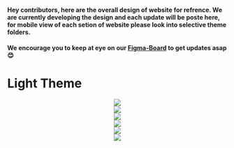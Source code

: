 
#### Hey contributors, here are the overall design of website for refrence. We are currently developing the design and each update will be poste here, for mobile view of each setion of website please look into selective theme folders.
#### We encourage you to keep at eye on our [Figma-Board](https://www.figma.com/file/Jw2AiyHWywlmSCcD5MonCR/Wireframe?node-id=166%3A112) to get updates asap😊

# Light Theme
<p align = center>
    <img src="https://github.com/shreyanshmalvya/mobileapp/blob/design_updates/app-design/Splash%20Screen.png" /><br>
    <img src="https://github.com/shreyanshmalvya/mobileapp/blob/design_updates/app-design/Auth%20page%201.png"/><br>
    <img src="https://github.com/shreyanshmalvya/mobileapp/blob/design_updates/app-design/Homescreen.png" /><br>
    <img src="https://github.com/shreyanshmalvya/mobileapp/blob/design_updates/app-design/Course%20intro.png" /><br>
    <img src="https://github.com/shreyanshmalvya/mobileapp/blob/design_updates/app-design/Video%20Player.png" /><br>
    <img src="https://github.com/shreyanshmalvya/mobileapp/blob/design_updates/app-design/Feedback.png" /><br>
</p>

